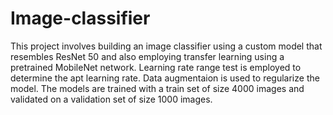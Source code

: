 # Image-classifier

This project involves building an image classifier using a custom model that resembles ResNet 50 and also employing transfer learning using a pretrained MobileNet network. 
Learning rate range test is employed to determine the apt learning rate.
Data augmentaion is used to regularize the model.
The models are trained with a train set of size 4000 images and validated on a validation set of size 1000 images.
